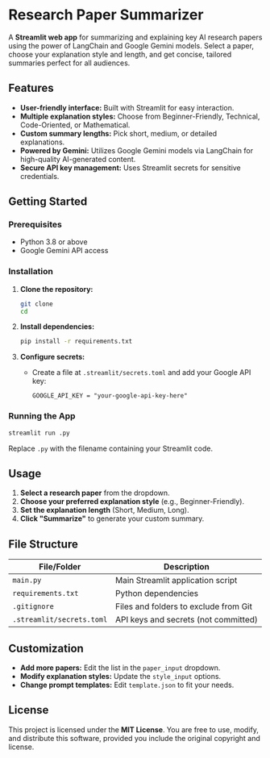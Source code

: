 # Research Paper Summarizer

A **Streamlit web app** for summarizing and explaining key AI research papers using the power of LangChain and Google Gemini models. Select a paper, choose your explanation style and length, and get concise, tailored summaries perfect for all audiences.

## Features

- **User-friendly interface:** Built with Streamlit for easy interaction.
- **Multiple explanation styles:** Choose from Beginner-Friendly, Technical, Code-Oriented, or Mathematical.
- **Custom summary lengths:** Pick short, medium, or detailed explanations.
- **Powered by Gemini:** Utilizes Google Gemini models via LangChain for high-quality AI-generated content.
- **Secure API key management:** Uses Streamlit secrets for sensitive credentials.

## Getting Started

### Prerequisites

- Python 3.8 or above
- Google Gemini API access

### Installation

1. **Clone the repository:**
    ```bash
    git clone 
    cd 
    ```

2. **Install dependencies:**
    ```bash
    pip install -r requirements.txt
    ```

3. **Configure secrets:**
    - Create a file at `.streamlit/secrets.toml` and add your Google API key:
      ```
      GOOGLE_API_KEY = "your-google-api-key-here"
      ```

### Running the App

```bash
streamlit run .py
```
Replace `.py` with the filename containing your Streamlit code.

## Usage

1. **Select a research paper** from the dropdown.
2. **Choose your preferred explanation style** (e.g., Beginner-Friendly).
3. **Set the explanation length** (Short, Medium, Long).
4. **Click "Summarize"** to generate your custom summary.

## File Structure

| File/Folder               | Description                                  |
|---------------------------|----------------------------------------------|
| `main.py`                 | Main Streamlit application script            |
| `requirements.txt`        | Python dependencies                          |
| `.gitignore`              | Files and folders to exclude from Git        |
| `.streamlit/secrets.toml` | API keys and secrets (not committed)         |

## Customization

- **Add more papers:** Edit the list in the `paper_input` dropdown.
- **Modify explanation styles:** Update the `style_input` options.
- **Change prompt templates:** Edit `template.json` to fit your needs.

## License

This project is licensed under the **MIT License**. You are free to use, modify, and distribute this software, provided you include the original copyright and license.
